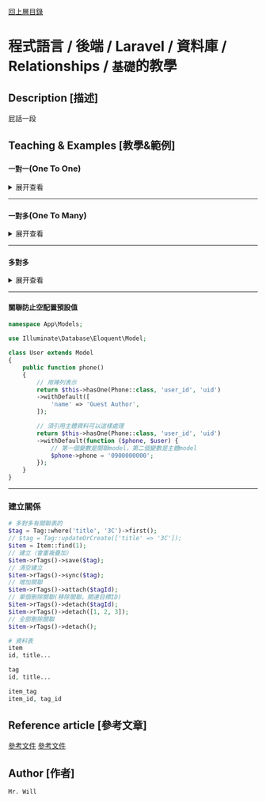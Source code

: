 [回上層目錄](../README.md)

# 程式語言 / 後端 / Laravel / 資料庫 / Relationships / `基礎`的教學

## **Description [描述]**
屁話一段

## **Teaching & Examples [教學&範例]**

### `一對一`(One To One)
<details>
<summary>展开查看</summary>

```php
# 關係
namespace App\Models;

use Illuminate\Database\Eloquent\Model;

class User extends Model
{
    public function phone()
    {
        // return $this->hasOne(Phone::class);
        // return $this->hasOne(Phone::class, 'user_id');
        return $this->hasOne(Phone::class, 'user_id', 'uid');
    }
}
```

```php
# 反向關係
namespace App\Models;

use Illuminate\Database\Eloquent\Model;

class Phone extends Model
{
    public function user()
    {
        // return $this->belongsTo(User::class);
        // return $this->belongsTo(User::class, 'user_id');
        return $this->belongsTo(User::class, 'user_id', 'uid');
    }
}
```

```php
# 使用
$phone = User::find(1)->phone;

$user = Phone::find(1)->user;
```

#### 解說
| 表 | 主鍵 | 欄位 |
|---|---|---|
| User | uid | name, status |
| Phone | pid | user_id, phone, status |

`return $this->hasOne(Model::class, 'foreign_key', 'local_key');`
| 欄位 | 說明 | 補充 |
|---|---|---|
| Model::class | 關聯Model | 也可寫成'App/Models/Model' |
| foreign_key | 外鍵 | phone.user_id |
| local_key | 主鍵| user.uid |

`return $this->belongsTo(Model::class, 'foreign_key', 'owner_key');`
| 欄位 | 說明 | 補充 |
|---|---|---|
| Model::class | 關聯Model | 也可寫成'App/Models/Model' |
| foreign_key | 外鍵 | phone.user_id，本身表上紀錄的所有者 |
| owner_key | 所有者 | user.uid，父模組的主鍵 |

</details>

---

### `一對多`(One To Many)
<details>
<summary>展开查看</summary>

```php
# 關係
namespace App\Models;

use Illuminate\Database\Eloquent\Model;

class Post extends Model
{
    public function comments()
    {
        // return $this->hasMany(Comment::class);
        // return $this->hasMany(Comment::class, 'post_id');
        return $this->hasMany(Comment::class, 'post_id', 'pid');
    }

    // 最新一筆
    public function latestComments()
    {
        return $this->hasOne(Comment::class, 'post_id', 'pid')->latestOfMany();
    }

    // 最舊一筆
    public function oldestComments()
    {
        return $this->hasOne(Comment::class, 'post_id', 'pid')->oldestOfMany();
    }
}
```

```php
# 反向關係
namespace App\Models;

use Illuminate\Database\Eloquent\Model;

class Comment extends Model
{
    public function post()
    {
        // return $this->belongsTo(Post::class);
        // return $this->belongsTo(User::class, 'post_id');
        return $this->belongsTo(User::class, 'post_id', 'pid');
    }
}
```

```php
# 使用
$comments = Post::find(1)->comments;
foreach ($comments as $comment) {
    //
}

$comment = Post::find(1)->latestComments;
$comment = Post::find(1)->oldestComments;

$comment = Post::find(1)->comments()->where('title', 'foo')->first();
$count = Post::find(1)->comments()->where('title', 'foo')->count();

$comment = Comment::find(1);

$title = $comment->post->title;
```

#### 解說
| 表 | 主鍵 | 欄位 |
|---|---|---|
| Post | pid | title, txt, status |
| Comment | cid | post_id, title, txt, status |

`return $this->hasMany(Model::class, 'foreign_key', 'local_key');`
| 欄位 | 說明 | 補充 |
|---|---|---|
| Model::class | 關聯Model | 也可寫成'App/Models/Model' |
| foreign_key | 外鍵 | comment.post_id |
| local_key | 主鍵| post.pid |

`return $this->belongsTo(Model::class, 'foreign_key', 'owner_key');`
| 欄位 | 說明 | 補充 |
|---|---|---|
| Model::class | 關聯Model | 也可寫成'App/Models/Model' |
| foreign_key | 外鍵 | comment.post_id，本身表上紀錄的所有者 |
| owner_key | 所有者 | post.pid，父模組的主鍵 |

</details>

---

### `多對多`
<details>
<summary>展开查看</summary>

```php
# 關係
namespace App\Models;

use Illuminate\Database\Eloquent\Model;

class User extends Model
{
    public function game()
    {
        // return $this->hasOne(Phone::class);
        // return $this->hasOne(Phone::class, 'user_id');
        return $this->hasOne(Phone::class, 'user_id', 'uid');
    }
}
```

```php
# 反向關係
namespace App\Models;

use Illuminate\Database\Eloquent\Model;

class Game extends Model
{
    public function user()
    {
        // return $this->belongsTo(User::class);
        // return $this->belongsTo(User::class, 'user_id');
        return $this->belongsTo(User::class, 'user_id', 'uid');
    }
}
```

```php
# 使用
$game = User::find(1)->game;

$user = Game::find(1)->user;
```

#### 解說
| 表 | 主鍵 | 欄位 |
|---|---|---|
| User | uid | title, txt, status |
| Game | gid | title, txt, status |
| User_Game | id | user_id, game_id |

</details>

---

#### 關聯防止空配置預設值
```php
namespace App\Models;

use Illuminate\Database\Eloquent\Model;

class User extends Model
{
    public function phone()
    {
        // 用陣列表示
        return $this->hasOne(Phone::class, 'user_id', 'uid')
        ->withDefault([
            'name' => 'Guest Author',
        ]);

        // 須引用主體資料可以這樣處理
        return $this->hasOne(Phone::class, 'user_id', 'uid')
        ->withDefault(function ($phone, $user) {
            // 第一個變數是關聯model，第二個變數是主體model
            $phone->phone = '0900000000';
        });
    }
}
```

---

### 建立關係
```php
# 多對多有關聯表的
$tag = Tag::where('title', '3C')->first();
// $tag = Tag::updateOrCreate(['title' => '3C']);
$item = Item::find(1);
// 建立（會重複疊加）
$item->rTags()->save($tag);
// 清空建立
$item->rTags()->sync($tag);
// 增加關聯
$item->rTags()->attach($tagId);
// 單個刪除關聯(移除關聯，關連目標ID)
$item->rTags()->detach($tagId);
$item->rTags()->detach([1, 2, 3]);
// 全部刪除關聯
$item->rTags()->detach();

# 資料表
item
id, title...

tag
id, title...

item_tag
item_id, tag_id
```

## **Reference article [參考文章]**
[參考文件](https://iter01.com/602798.html)
[參考文件](https://www.heibaiketang.com/forum/show/234.html)

## **Author [作者]**
`Mr. Will`
